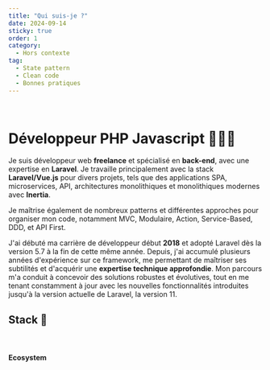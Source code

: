 ```yaml
---
title: "Qui suis-je ?"
date: 2024-09-14
sticky: true
order: 1
category:
  - Hors contexte
tag:
  - State pattern
  - Clean code
  - Bonnes pratiques
---
```



<script setup>
import {useDarkOrLight} from '@Composables/darkOrLight';

const {isDark} = useDarkOrLight({dark: '', light: ''});
import {
    LaravelIcon,
    EsLintIcon,
    CypressIcon,
    VueDotjsIcon,
    PhpIcon,
    AxiosIcon,
    LodashIcon,
    JavaScriptIcon,
    MySqlIcon,
    DockerIcon,
    GitLabIcon,
    UbuntuIcon,
    NginxIcon,
    ApacheIcon,
    DebianIcon,
    MariaDbIcon,
    PrettierIcon,
    Html5Icon,
    LaravelNovaIcon,
    InertiaIcon,
    ComposerIcon,
    VuetifyIcon,
    TypeScriptIcon,
    NuxtDotjsIcon,
    ViteIcon,
    JestIcon,
    GraphQlIcon,
    AnsibleIcon,
    RedisIcon,
    NpmIcon,
    VitePressIcon,
    WebpackIcon,
    SassIcon,
    TailwindCssIcon,
    PhpStormIcon,
    LinuxIcon,
    GoogleIcon,
    JiraIcon,
    JetBrainsIcon,
    TrelloIcon,
    DBeaverIcon,
    InsomniaIcon,
    AdobePhotoshopIcon,
    SentryIcon,
    ElasticIcon,
    SonarIcon
} from 'vue3-simple-icons';

import LaravelCashierIcon from '@Components/icon/laravel-cashier.vue';
import LaravelBreezeIcon from '@Components/icon/laravel-breeze.vue';
import LaravelEchoIcon from '@Components/icon/laravel-echo.vue';
import LivewireIcon from '@Components/icon/livewire.vue';
import LaravelSanctumIcon from '@Components/icon/laravel-sanctum.vue';
import LaravelScoutIcon from '@Components/icon/laravel-scout.vue';
import LaravelSparkIcon from '@Components/icon/laravel-spark.vue';
import LaravelSocialiteIcon from '@Components/icon/laravel-socialite.vue';
import PiniaIcon from '@Components/icon/pinia.vue';
import VueUseIcon from '@Components/icon/vue-use.vue';
import VueRouterIcon from '@Components/icon/vue-router.vue';
import BootstrapVueIcon from '@Components/icon/bootstrap-vue.vue';
import LaravelPintIcon from '@Components/icon/laravel-pint.vue';
import LarastanIcon from '@Components/icon/larastan.vue';
import PhpFpmIcon from '@Components/icon/php-fpm.vue';
import FrankenPhpIcon from '@Components/icon/frankenphp.vue';
import DeployerPhpIcon from '@Components/icon/php-deployer.vue';
import SpatieIcon from '@Components/icon/spatie.vue';
import PestIcon from '@Components/icon/pest.vue';
import PsrIcon from '@Components/icon/psr.vue';
import VuexIcon from '@Components/icon/vuex.vue';
import AgileIcon from '@Components/icon/agile.vue';
import ScrumIcon from '@Components/icon/scrum.vue';
import KanbanIcon from '@Components/icon/kanban.vue';
import DatabaseIcon from '@Components/icon/database.vue';
import PuzzleIcon from '@Components/icon/puzzle.vue';
import EnglishIcon from '@Components/icon/english.vue';
import RepositoryIcon from '@Components/icon/repository.vue';
import EyeIcon from '@Components/icon/eye.vue';
import UsersIcon from '@Components/icon/users.vue';
import SecurityIcon from '@Components/icon/security.vue';
import WriteIcon from '@Components/icon/write.vue';
import MindIcon from '@Components/icon/mind.vue';
import MicrosoftIcon from '@Components/icon/microsoft.vue';
import 'animate.css'; 
import {ref, watch} from "vue"; 

const iconsPrimaryStack = [
    { component: LaravelIcon, fill: '#FF2D20', name: 'Laravel' },
    { component: VueDotjsIcon, fill: '#4FC08D', name: 'Vue.js' },
    { component: PhpIcon, fill: '#777BB4', name: 'PHP' },
    { component: JavaScriptIcon, fill: '#F7DF1E', name: 'Javascript' },
    { component: MySqlIcon, fill: '#4479A1', name: 'MySQL' },
    { component: DockerIcon, fill: '#2496ED', name: 'Docker' },
    { component: GitLabIcon, fill: '#FC6D26', name: 'Gitlab' },
    { component: NginxIcon, fill: '#009639', name: 'Nginx' },
    { component: UbuntuIcon, fill: '#E95420', name: 'Ubuntu' },
    { component: ApacheIcon, fill: '#D22128', name: 'Apache2' },
    { component: MariaDbIcon, fill: '#003545', name: 'MariaDB' },
    { component: DebianIcon, fill: '#A81D33', name: 'Debian' },
];

const iconsPrimaryEcosystem = [
    { component: LaravelCashierIcon, fill: null, name: "Laravel Cashier" },
    { component: LaravelNovaIcon, fill: "#57a5e2", name: "Laravel Nova" },
    { component: LaravelBreezeIcon, fill: null, name: "Laravel Breeze" },
    { component: LaravelEchoIcon, fill: null, name: "Laravel Echo" },
    { component: LivewireIcon, fill: null, name: "Laravel Livewire" },
    { component: LaravelSanctumIcon, fill: null, name: "Laravel Sanctum" },
    { component: LaravelScoutIcon, fill: null, name: "Laravel Scout" },
    { component: LaravelSparkIcon, fill: null, name: "Laravel Spark" },
    { component: LaravelSocialiteIcon, fill: null, name: "Laravel Socialite" },
    { component: InertiaIcon, fill: "#9553E9", name: "Inertia" },
    { component: ComposerIcon, fill: "#885630", name: "Composer" },
    { component: SpatieIcon, fill: null, name: "Spatie" },
    { component: PestIcon, fill: null, name: "Pest" },
    { component: LarastanIcon, fill: null, name: "Larastan" },
    { component: FrankenPhpIcon, fill: null, name: "FrankenPHP" },
    { component: GraphQlIcon, fill: "#E10098", name: "GraphQL" },
    { component: RedisIcon, fill: "#FF4438", name: "Redis" },
    { component: DeployerPhpIcon, fill: null, name: "PHP deployer" },
    { component: AnsibleIcon, fill: "#EE0000", name: "Ansible" },
    { component: PsrIcon, fill: null, name: "PSR" },
    { component: TypeScriptIcon, fill: "#3178C6", name: "Typescript" },
    { component: NpmIcon, fill: "#CB3837", name: "Npm" },
    { component: ViteIcon, fill: "#646CFF", name: "Vite" },
    { component: NuxtDotjsIcon, fill: "#00DC82", name: "Nuxt.js" },
    { component: VuetifyIcon, fill: "#1867C0", name: "Vuetify" },
    { component: VueUseIcon, fill: null, name: "Vue Use" },
    { component: PiniaIcon, fill: null, name: "Pinia" },
    { component: VueRouterIcon, fill: null, name: "Vue router" },
    { component: BootstrapVueIcon, fill: null, name: "BootstrapVue" },
    { component: JestIcon, fill: "#C21325", name: "Jest" },
    { component: VuexIcon, fill: null, name: "Vuex" },
    { component: VitePressIcon, fill: "#5C73E7", name: "Vitepress" },
    { component: WebpackIcon, fill: "#8DD6F9", name: "Webpack" },
    { component: SassIcon, fill: "#CC6699", name: "Sass" },
    { component: TailwindCssIcon, fill: "#06B6D4", name: "TailwindCSS" },
    { component: AxiosIcon, fill: "#5A29E4", name: "Axios" },
    { component: CypressIcon, fill: "#69D3A7", name: "Cypress" },
    { component: EsLintIcon, fill: "#4B32C3", name: "ESLint" },
    { component: PrettierIcon, fill: "#F7B93E", name: "Prettier" },
    { component: LodashIcon, fill: "#3492FF", name: "Lodash" }
];

const iconsSecondary = [
   { component: AgileIcon, fill: null, name: "Agile" },
   { component: ScrumIcon, fill: null, name: "Scrum" },
   { component: KanbanIcon, fill: null, name: "Kanban" },
   { component: DatabaseIcon, fill: null, name: "Architecture données" },
   { component: PuzzleIcon, fill: null, name: "Design pattern" },
   { component: RepositoryIcon, fill: null, name: "Architecture de code" },
   { component: EyeIcon, fill: null, name: "Minutie" },
   { component: UsersIcon, fill: null, name: "Travail d'équipe" },
   { component: SecurityIcon, fill: null, name: "Sécurité" },
   { component: WriteIcon, fill: null, name: "Rédaction technique" },
   { component: MindIcon, fill: null, name: "Créativité" },
   { component: EnglishIcon, fill: null, name: "Anglais technique" },
];

const iconsSoft = ref([
   { component: PhpStormIcon, fill: null, name: "PhpStorm" },
   { component: JetBrainsIcon, fill: null, name: "JetBrains" },
   { component: JiraIcon, fill: '#0052CC', name: "Jira" },
   { component: InsomniaIcon, fill: '#4000BF', name: "Insomnia" },
   { component: DBeaverIcon, fill: isDark() ? '#BCAAA6' : '#382923', name: "DBeaver" },
   { component: AdobePhotoshopIcon, fill: '#31A8FF', name: "Adobe Photoshop" },
   { component: SentryIcon, fill: '#362D59', name: "Sentry" },
   { component: SonarIcon, fill: '#FD3456', name: "Sonar" },
   { component: ElasticIcon, fill: '#005571', name: "Elastic" },
   { component: LinuxIcon, fill: '#FCC624', name: "Linux" },
   { component: MicrosoftIcon, fill: null, name: "Microsoft ecosystem" },
   { component: GoogleIcon, fill: '#4285F4', name: "Google ecosystem" },
]);

watch(() => isDark(), (v) => {
    iconsSoft.value[4].fill = v ? '#BCAAA6' : '#382923';
});


const iconsCMS = [];
</script>

<style lang="scss">
    @keyframes in {
        
    }
    .effect-text {
        span {
            opacity: 0;
        }
        &:hover {
            span {
                opacity: 1;
                animation: slideInDown;
                animation-duration: .5s;
            }
        }
    }
</style>

<br>

# Développeur PHP Javascript 👨🏻‍💻

Je suis développeur web **freelance** et spécialisé en **back-end**, avec une expertise en **Laravel**. Je travaille principalement avec la stack
**Laravel/Vue.js** pour divers projets, tels que des applications SPA, microservices, API, architectures monolithiques et
monolithiques modernes avec **Inertia**.

Je maîtrise également de nombreux patterns et différentes approches pour organiser mon code, notamment MVC, Modulaire,
Action, Service-Based, DDD, et API First.

J'ai débuté ma carrière de développeur début **2018** et adopté Laravel dès la version 5.7 à la fin de cette même année. Depuis, j'ai
accumulé plusieurs années d'expérience sur ce framework, me permettant de maîtriser ses subtilités et d'acquérir une
**expertise technique approfondie**. Mon parcours m'a conduit à concevoir des solutions robustes et évolutives, tout en me
tenant constamment à jour avec les nouvelles fonctionnalités introduites jusqu'à la version actuelle de Laravel, la
version 11.

## Stack 🚀

<div class="w-100 flex justify-between-l justify-center flex-wrap">
    <div class="w-33-m w-33 w-25-ns effect-text tc relative mt4" v-for="(icon, index) in iconsPrimaryStack">
      <component
        :is="icon.component"
        :style="{ fill: icon.fill }"
        class="w3 h-auto"
      />
      <span class="db absolute w-100 tc f6">{{ icon.name }}</span>
    </div>
</div>

#### Ecosystem

<div class="w-100 flex justify-between-l justify-center flex-wrap mb4">
<div
  v-for="(icon, index) in iconsPrimaryEcosystem"
  :key="index"
  class="w-20-m w-33 w-10-ns effect-text tc relative mt4"
>
  <component
    :is="icon.component"
    :style="{ fill: icon.fill }"
    class="w2 h-auto"
  ></component>
  <span class="db absolute w-100 tc f6">{{ icon.name }}</span>
</div>
</div>

<!--
### Secondary skills 🥈

<div class="w-100 flex justify-between-l justify-center flex-wrap mb4">
    <div class="w-20-m w-33 w-auto-ns effect-text tc relative mt4" v-for="(icon, index) in iconsSecondary">
      <component
        :is="icon.component"
        :style="{ fill: icon.fill }"
        class="w3 h-auto"
      />
      <span class="db absolute w-100 tc f6">{{ icon.name }}</span>
    </div>
</div>

### Soft & CMS 📱

##### Software

<div class="w-100 flex justify-between-l justify-center flex-wrap mb4">
    <div class="w-20-m w-33 w-auto-ns effect-text tc relative mt4" v-for="(icon, index) in iconsSoft">
      <component
        :is="icon.component"
        :style="{ fill: icon.fill }"
        class="w3 h-auto"
      />
      <span class="db absolute w-100 tc f6">{{ icon.name }}</span>
    </div>
</div>

##### Content management system

<div class="w-100 flex justify-between-l justify-center flex-wrap mb4">
    <div class="w-20-m w-33 w-auto-ns effect-text tc relative mt4" v-for="(icon, index) in iconsCMS">
      <component
        :is="icon.component"
        :style="{ fill: icon.fill }"
        class="w3 h-auto"
      />
      <span class="db absolute w-100 tc">{{ icon.name }}</span>
    </div>
</div>
-->
